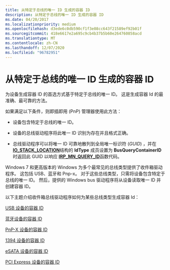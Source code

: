 ```yaml
---
title: 从特定于总线的唯一 ID 生成的容器 ID
description: 从特定于总线的唯一 ID 生成的容器 ID
ms.date: 04/20/2017
ms.localizationpriority: medium
ms.openlocfilehash: d3ede6c0db590cf1f3e08cc643f21589ef92b01f
ms.sourcegitcommit: 418e6617e2a695c9cb4b37b5b60e264760858acd
ms.translationtype: MT
ms.contentlocale: zh-CN
ms.lasthandoff: 12/07/2020
ms.locfileid: "96782951"
---
```

# <a name="container-ids-generated-from-a-bus-specific-unique-id"></a>从特定于总线的唯一 ID 生成的容器 ID


为设备生成容器 ID 的首选方式基于特定于总线的唯一 ID。 这是生成容器 Id 的最准确、最可靠的方法。

如果满足以下条件，则即插即用 (PnP) 管理器使用此方法：

-   设备包含特定于总线的唯一 ID。

-   设备的总线驱动程序将此唯一 ID 识别为存在并且格式正确。

-   总线驱动程序可以将唯一 ID 可靠地散列到全局唯一标识符 (*GUID*) ，并在 [**IO_STACK_LOCATION**](/windows-hardware/drivers/ddi/wdm/ns-wdm-_io_stack_location)结构的 **IdType** 成员设置为 **BusQueryContainerID** 时返回此 GUID 以响应 [**IRP_MN_QUERY_ID**](../kernel/irp-mn-query-id.md)函数代码。

Windows 7 和更高版本的 Windows 为多个最常见的总线类型提供了收件箱驱动程序。 这包括 USB、蓝牙和 Pnp-x。 对于这些总线类型，只需将设备包含特定于总线的唯一 ID。 然后，提供的 Windows bus 驱动程序将从设备读取唯一 ID 并创建容器 ID。

以下主题介绍收件箱总线驱动程序如何为某些总线类型生成容器 Id：

[USB 设备的容器 ID](./how-usb-devices-are-assigned-container-ids.md)

[蓝牙设备的容器 ID](container-ids-for-bluetooth-devices.md)

[PnP-X 设备的容器 ID](container-ids-for-pnp-x-devices.md)

[1394 设备的容器 ID](container-ids-for-1394-devices.md)

[eSATA 设备的容器 ID](container-ids-for-esata-devices.md)

[PCI Express 设备的容器 ID](container-ids-for-pci-express-devices.md)

